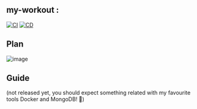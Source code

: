 ## my-workout :
[![CI](https://github.com/mariospapaz/my-workout/actions/workflows/CI.yml/badge.svg)](https://github.com/mariospapaz/my-workout/actions/workflows/CI.yml)
[![CD](https://github.com/mariospapaz/my-workout/actions/workflows/CD.yaml/badge.svg)](https://github.com/mariospapaz/my-workout/actions/workflows/CD.yaml)

## Plan
![image](https://user-images.githubusercontent.com/30930688/173666083-5b4dbfca-bf83-46df-b38a-17c2c6a0c857.png)



## Guide
(not released yet, you should expect something related with my favourite tools Docker and MongoDB! 🐳)
